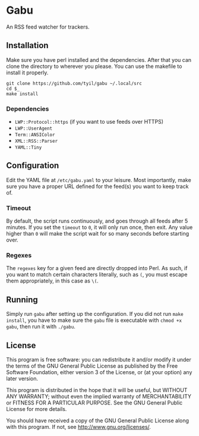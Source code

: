 # Gabu
An RSS feed watcher for trackers.

## Installation
Make sure you have perl installed and the dependencies. After that you can
clone the directory to wherever you please. You can use the makefile to install
it properly.

```
git clone https://github.com/tyil/gabu ~/.local/src
cd $_
make install
```

### Dependencies
- `LWP::Protocol::https` (if you want to use feeds over HTTPS)
- `LWP::UserAgent`
- `Term::ANSIColor`
- `XML::RSS::Parser`
- `YAML::Tiny`

## Configuration
Edit the YAML file at `/etc/gabu.yaml` to your leisure. Most importantly, make
sure you have a proper URL defined for the feed(s) you want to keep track of.

### Timeout
By default, the script runs continuously, and goes through all feeds after 5
minutes. If you set the `timeout` to `0`, it will only run once, then exit. Any
value higher than `0` will make the script wait for so many seconds before
starting over.

### Regexes
The `regexes` key for a given feed are directly dropped into Perl. As such, if
you want to match certain characters literally, such as `(`, you must escape
them appropriately, in this case as `\(`.

## Running
Simply run `gabu` after setting up the configuration. If you did not run `make
install`, you have to make sure the `gabu` file is executable with `chmod +x
gabu`, then run it with `./gabu`.

## License
This program is free software: you can redistribute it and/or modify it under
the terms of the GNU General Public License as published by the Free Software
Foundation, either version 3 of the License, or (at your option) any later
version.

This program is distributed in the hope that it will be useful, but WITHOUT ANY
WARRANTY; without even the implied warranty of MERCHANTABILITY or FITNESS FOR A
PARTICULAR PURPOSE.  See the GNU General Public License for more details.

You should have received a copy of the GNU General Public License along with
this program.  If not, see <http://www.gnu.org/licenses/>.

